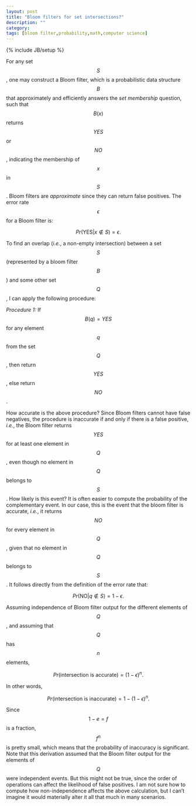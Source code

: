 ```yaml
---
layout: post
title: "Bloom filters for set intersections?"
description: ""
category: 
tags: [bloom filter,probability,math,computer science]
---
```

{% include JB/setup %}

For any set $$S$$, one may construct a Bloom filter,
which is a probabilistic data structure $$B$$ that
approximately and efficiently answers the _set membership_
question,
such that $$B(x)$$ returns $$YES$$ or $$NO$$,
indicating the membership of $$x$$ in $$S$$.
Bloom filters are _approximate_ since they can return
false positives.
The error rate $$\epsilon$$ for a Bloom filter is:

$$
Pr(\text{YES} \vert x \notin S) = \epsilon .
$$

To find an overlap
(_i.e._, a non-empty intersection) between a set $$S$$ (represented by a bloom filter $$B$$)
and some other set $$Q$$, I can apply the following procedure:

_Procedure 1:_ If $$B(q) = YES$$ for any element $$q$$ from the set $$Q$$, then return $$YES$$, else return $$NO$$.

How accurate is the above procedure? Since Bloom filters cannot have false negatives,
the procedure is inaccurate if and only if there is a false positive,
_i.e._, the Bloom filter returns $$YES$$ for at least one element in $$Q$$,
even though no element in $$Q$$ belongs to $$S$$.
How likely is this event?
It is often easier to compute the probability of the complementary event.
In our case, this is the event that the bloom filter is accurate, _i.e._,
it returns $$NO$$ for every element in $$Q$$,
given that no element in $$Q$$ belongs to $$S$$.
It follows directly from the definition of the error rate that:

$$
Pr(\text{NO} \vert q \notin S) = 1 - \epsilon .
$$

Assuming independence of Bloom filter output for the different elements of $$Q$$,
and assuming that $$Q$$ has $$n$$ elements,

$$
Pr(\text{intersection is accurate}) = (1 - \epsilon)^n .
$$

In other words,

$$
Pr(\text{intersection is inaccurate}) = 1 - (1 - \epsilon)^n .
$$

Since $$1 - e = f$$ is a fraction, $$f^n$$ is pretty small,
which means that the probability of inaccuracy is significant.
Note that this derivation assumed that the Bloom filter output
for the elements of $$Q$$ were independent events. But this might not be true,
since the order of operations can affect the likelihood of false positives.
I am not sure how to compute how non-independence affects the above calculation,
but I can’t imagine it would materially alter it all that much in many scenarios.
